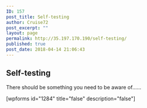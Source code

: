 ```yaml
---
ID: 157
post_title: Self-testing
author: Cruise72
post_excerpt: ""
layout: page
permalink: http://35.197.170.190/self-testing/
published: true
post_date: 2018-04-14 21:06:43
---
```

<h2>Self-testing</h2>		
		<p>There should be something you need to be aware of......</p>[wpforms id="1284" title="false" description="false"]